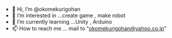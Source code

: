 - 👋 Hi, I’m @okomekurigohan
- 👀 I’m interested in ...create game , make robot
- 🌱 I’m currently learning ...Unity , Arduino
- 📫 How to reach me ... mail to "okomekurigohan@yahoo.co.jp"

<!---
okomekurigohan/okomekurigohan is a ✨ special ✨ repository because its `README.md` (this file) appears on your GitHub profile.
You can click the Preview link to take a look at your changes.
--->
